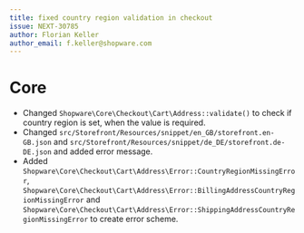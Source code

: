 ```yaml
---
title: fixed country region validation in checkout
issue: NEXT-30785
author: Florian Keller
author_email: f.keller@shopware.com
---
```

# Core
* Changed `Shopware\Core\Checkout\Cart\Address::validate()` to check if country region is set, when the value is required.
* Changed `src/Storefront/Resources/snippet/en_GB/storefront.en-GB.json` and `src/Storefront/Resources/snippet/de_DE/storefront.de-DE.json` and added error message.
* Added `Shopware\Core\Checkout\Cart\Address\Error::CountryRegionMissingError`, `Shopware\Core\Checkout\Cart\Address\Error::BillingAddressCountryRegionMissingError` and `Shopware\Core\Checkout\Cart\Address\Error::ShippingAddressCountryRegionMissingError` to create error scheme. 


